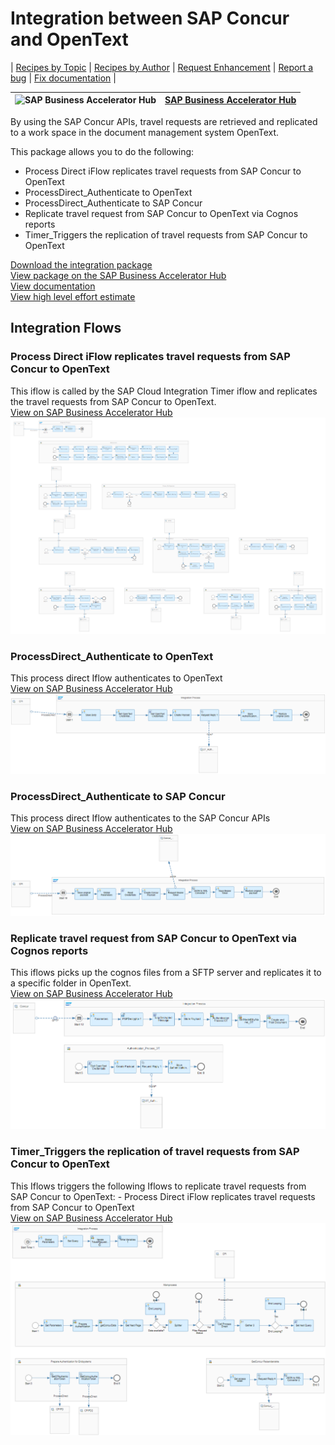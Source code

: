 # Integration between SAP Concur and OpenText

\| [Recipes by Topic](../../readme.md ) \| [Recipes by Author](../../author.md ) \| [Request Enhancement](https://github.com/SAP-samples/cloud-integration-flow/issues/new?assignees=&labels=Recipe%20Fix,enhancement&template=recipe-request.md&title=Improve%20Integration%20between%20SAP%20Concur%20and%20OpenText%20 ) \| [Report a bug](https://github.com/SAP-samples/cloud-integration-flow/issues/new?assignees=&labels=Recipe%20Fix,bug&template=bug_report.md&title=Issue%20with%20Integration%20between%20SAP%20Concur%20and%20OpenText%20 ) \| [Fix documentation](https://github.com/SAP-samples/cloud-integration-flow/issues/new?assignees=&labels=Recipe%20Fix,documentation&template=bug_report.md&title=Docu%20fix%20Integration%20between%20SAP%20Concur%20and%20OpenText%20 ) \|

![SAP Business Accelerator Hub](https://github.com/SAPAPIBusinessHub.png?size=50 ) | [SAP Business Accelerator Hub](https://api.sap.com/allcommunity) |
----|----|


By using the SAP Concur APIs, travel requests are retrieved and replicated to a work space in the document management system OpenText.

This package allows you to do the following:

* Process Direct iFlow replicates travel requests from SAP Concur to OpenText
* ProcessDirect_Authenticate to OpenText
* ProcessDirect_Authenticate to SAP Concur
* Replicate travel request from SAP Concur to OpenText via Cognos reports
* Timer_Triggers the replication of travel requests from SAP Concur to OpenText

[Download the integration package](IntegrationbetweenSAPConcurandOpenText.zip)\
[View package on the SAP Business Accelerator Hub](https://api.sap.com/package/IntegrationbetweenSAPConcurandOpenText/overview)\
[View documentation](Documentation_IntegrationbetweenSAPConcurandOpenText.pdf)\
[View high level effort estimate](effort.md)

## Integration Flows

### Process Direct iFlow replicates travel requests from SAP Concur to OpenText
This iflow is called by the SAP Cloud Integration Timer iflow and replicates the travel requests from SAP Concur to OpenText.\
[View on SAP Business Accelerator Hub](https://api.sap.com/integrationflow/Process_Direct_iFlow_replicates_travel_requests_from_SAP_Concur_to_OpenText)
![Process Direct iFlow replicates travel requests from SAP Concur to OpenText](Process_Direct_iFlow_replicates_travel_requests_from_SAP_Concur_to_OpenText.png)

### ProcessDirect_Authenticate to OpenText
This process direct Iflow authenticates to OpenText\
[View on SAP Business Accelerator Hub](https://api.sap.com/integrationflow/ProcessDirect_Authenticate_to_OpenText)
![ProcessDirect_Authenticate to OpenText](ProcessDirect_Authenticate_to_OpenText.png)

### ProcessDirect_Authenticate to SAP Concur
This process direct Iflow authenticates to the SAP Concur APIs\
[View on SAP Business Accelerator Hub](https://api.sap.com/integrationflow/ProcessDirect_Authenticate_to_SAP_Concur)
![ProcessDirect_Authenticate to SAP Concur](ProcessDirect_Authenticate_to_SAP_Concur.png)

### Replicate travel request from SAP Concur to OpenText via Cognos reports
This iflows picks up the cognos files from a SFTP server and replicates it to a specific folder in OpenText.\
[View on SAP Business Accelerator Hub](https://api.sap.com/integrationflow/Replicate_travel_request_from_SAP_Concur_to_OpenText_via_Cognos_reports)
![Replicate travel request from SAP Concur to OpenText via Cognos reports](Replicate_travel_request_from_SAP_Concur_to_OpenText_via_Cognos_reports.png)

### Timer_Triggers the replication of travel requests from SAP Concur to OpenText
This Iflows triggers the following Iflows to replicate travel requests from SAP Concur to OpenText: - Process Direct iFlow replicates travel requests from SAP Concur to OpenText\
[View on SAP Business Accelerator Hub](https://api.sap.com/integrationflow/Timer_Triggers_the_replication_of_travel_requests_from_SAP_Concur_to_OpenText)
![Timer_Triggers the replication of travel requests from SAP Concur to OpenText](Timer_Triggers_the_replication_of_travel_requests_from_SAP_Concur_to_OpenText.png)